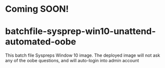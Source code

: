 # Coming SOON!

# batchfile-sysprep-win10-unattend-automated-oobe
This batch file Syspreps Window 10 image.  The deployed image will not ask any of the oobe questions, and will auto-login into admin account
